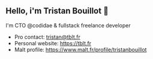 ## Hello, i'm Tristan Bouillot 👋

I'm CTO @codidae & fullstack freelance developer

- Pro contact: tristan@tblt.fr
- Personal website: https://tblt.fr
- Malt profile: https://www.malt.fr/profile/tristanbouillot
